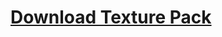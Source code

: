 <div>
<h1 style="align: center;"><a href="https://github.com/Thing34872/minecraft-texture-pack/raw/main/God%20Pack.zip">Download Texture Pack</a></h1>
</div>
